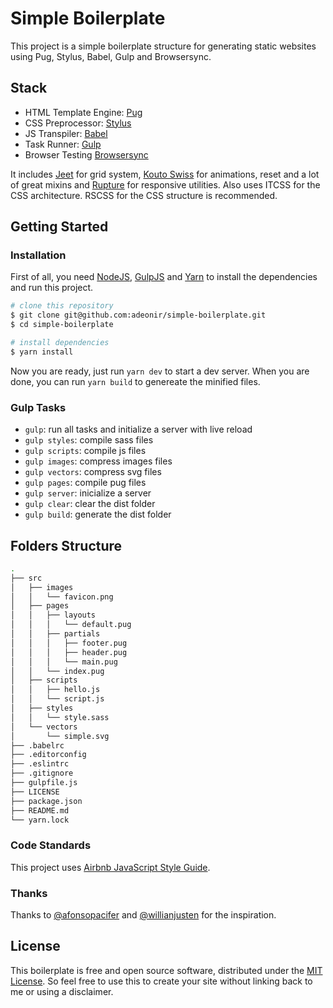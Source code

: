 # Simple Boilerplate

This project is a simple boilerplate structure for generating static websites using Pug, Stylus, Babel, Gulp and Browsersync.

## Stack

- HTML Template Engine: [Pug](https://pugjs.org/)
- CSS Preprocessor: [Stylus](http://stylus-lang.com/)
- JS Transpiler: [Babel](https://babeljs.io/)
- Task Runner: [Gulp](https://gulpjs.com/)
- Browser Testing [Browsersync](https://www.browsersync.io/)

It includes [Jeet](http://jeet.gs/) for grid system, [Kouto Swiss](http://kouto-swiss.io/) for animations, reset and a lot of great mixins and [Rupture](https://github.com/jenius/rupture) for responsive utilities. Also uses ITCSS for the CSS architecture. RSCSS for the CSS structure is recommended.

## Getting Started

### Installation

First of all, you need [NodeJS](https://nodejs.org/), [GulpJS](https://gulpjs.com/) and [Yarn](https://yarnpkg.com/) to install the dependencies and run this project.

```sh
# clone this repository
$ git clone git@github.com:adeonir/simple-boilerplate.git
$ cd simple-boilerplate

# install dependencies
$ yarn install
```

Now you are ready, just run `yarn dev` to start a dev server.
When you are done, you can run `yarn build` to genereate the minified files.

### Gulp Tasks

- `gulp`: run all tasks and initialize a server with live reload
- `gulp styles`: compile sass files
- `gulp scripts`: compile js files
- `gulp images`: compress images files
- `gulp vectors`: compress svg files
- `gulp pages`: compile pug files
- `gulp server`: inicialize a server
- `gulp clear`: clear the dist folder
- `gulp build`: generate the dist folder

## Folders Structure

```sh
.
├── src
│   ├── images
│   │   └── favicon.png
│   ├── pages
│   │   ├── layouts
│   │   │   └── default.pug
│   │   ├── partials
│   │   │   ├── footer.pug
│   │   │   ├── header.pug
│   │   │   └── main.pug
│   │   └── index.pug
│   ├── scripts
│   │   ├── hello.js
│   │   └── script.js
│   ├── styles
│   │   └── style.sass
│   └── vectors
│       └── simple.svg
├── .babelrc
├── .editorconfig
├── .eslintrc
├── .gitignore
├── gulpfile.js
├── LICENSE
├── package.json
├── README.md
└── yarn.lock
```

### Code Standards

This project uses [Airbnb JavaScript Style Guide](https://github.com/airbnb/javascript).

### Thanks

Thanks to [@afonsopacifer](https://github.com/csshortcut/csshortcut-app) and [@willianjusten](https://github.com/Qualy-org/qualy-front) for the inspiration.

## License

This boilerplate is free and open source software, distributed under the [MIT License](https://gitlab.com/adeonir/simple-boilerplate/blob/master/LICENSE). So feel free to use this to create your site without linking back to me or using a disclaimer.
